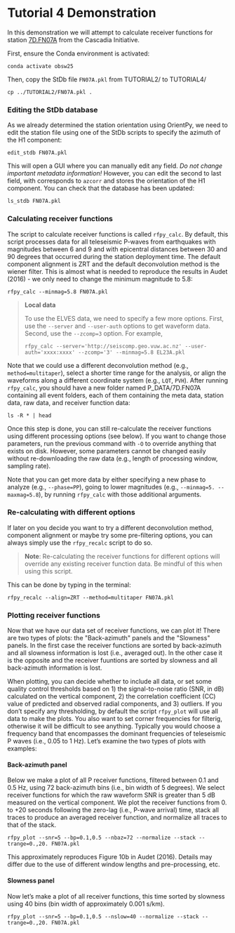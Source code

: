 # Tutorial 4 Demonstration

In this demonstration we will attempt to calculate receiver functions for station
[7D.FN07A](https://ds.iris.edu/gmap/#network=7D&station=FN07A&planet=earth) from the Cascadia Initiative.


First, ensure the Conda environment is activated:

```
conda activate obsw25
```

Then, copy the StDb file `FN07A.pkl` from TUTORIAL2/ to TUTORIAL4/

```
cp ../TUTORIAL2/FN07A.pkl .
```

### Editing the StDb database

As we already determined the station orientation using OrientPy, we need to edit the station file using one of the StDb scripts to specify the azimuth of the H1 component:

```
edit_stdb FN07A.pkl
```

This will open a GUI where you can manually edit any field. *Do not change important metadata information!* However, you can edit the second to last field, with corresponds to `azcorr` and stores the orientation of the H1 component. You can check that the database has been updated:

```
ls_stdb FN07A.pkl
```

### Calculating receiver functions

The script to calculate receiver functions is called `rfpy_calc`. By default, this script processes data for all teleseismic P-waves from earthquakes with magnitudes between 6 and 9 and with epicentral distances between 30 and 90 degrees that occurred during the station deployment time. The default component alignment is ZRT and the default deconvolution method is the wiener filter. This is almost what is needed to reproduce the results in Audet (2016) - we only need to change the minimum magnitude to 5.8: 

```
rfpy_calc --minmag=5.8 FN07A.pkl
```

> **Local data**
>
> To use the ELVES data, we need to specify a few more options. First, use the `--server` and `--user-auth` options to get waveform data. Second, use the `--zcomp=3` option. For example,
> ```
> rfpy_calc --server='http://seiscomp.geo.vuw.ac.nz' --user-auth='xxxx:xxxx' --zcomp='3' --minmag=5.8 EL23A.pkl
> ```

Note that we could use a different deconvolution method (e.g., `method=multitaper`), select a shorter time range for the analysis, or align the waveforms along a different coordinate system (e.g., `LQT`, `PVH`). After running `rfpy_calc`, you should have a new folder named P_DATA/7D.FN07A containing all event folders, each of them containing the meta data, station data, raw data, and receiver function data:

```
ls -R * | head
```

Once this step is done, you can still re-calculate the receiver functions using different processing options (see below). If you want to change those parameters, run the previous command with `-O` to override anything that exists on disk. However, some parameters cannot be changed easily without re-downloading the raw data (e.g., length of processing window, sampling rate). 

Note that you can get more data by either specifying a new phase to analyze (e.g., `--phase=PP`), going to lower magnitudes (e.g., `--minmag=5. --maxmag=5.8`), by running `rfpy_calc` with those additional arguments.

### Re-calculating with different options

If later on you decide you want to try a different deconvolution method, component alignment or maybe try some pre-filtering options, you can always simply use the `rfpy_recalc` script to do so.

> **Note**: Re-calculating the receiver functions for different options will override any existing receiver function data. Be mindful of this when using this script.

This can be done by typing in the terminal:

```
rfpy_recalc --align=ZRT --method=multitaper FN07A.pkl
```

### Plotting receiver functions

Now that we have our data set of receiver functions, we can plot it! There are two types of plots: the "Back-azimuth" panels and the "Slowness" panels. In the first case the receiver functions are sorted by back-azimuth and all slowness information is lost (i.e., averaged out). In the other case it is the opposite and the receiver fuuntions are sorted by slowness and all back-azimuth information is lost. 

When plotting, you can decide whether to include all data, or set some quality control thresholds based on 1) the signal-to-noise ratio (SNR, in dB) calculated on the vertical component, 2) the correlation coefficient (CC) value of predicted and observed radial components, and 3) outliers. If you don’t specify any thresholding, by default the script `rfpy_plot` will use all data to make the plots. You also want to set corner frequencies for filterig, otherwise it will be difficult to see anything. Typically you would choose a frequency band that encompasses the dominant frequencies of teleseismic P waves (i.e., 0.05 to 1 Hz). Let’s examine the two types of plots with examples:

#### Back-azimuth panel

Below we make a plot of all P receiver functions, filtered between 0.1 and 0.5 Hz, using 72 back-azimuth bins (i.e., bin width of 5 degrees). We select receiver functions for which the raw waveform SNR is greater than 5 dB measured on the vertical component. We plot the receiver functions from 0. to +20 seconds following the zero-lag (i.e., P-wave arrival) time, stack all traces to produce an averaged receiver function, and normalize all traces to that of the stack.

```
rfpy_plot --snr=5 --bp=0.1,0.5 --nbaz=72 --normalize --stack --trange=0.,20. FN07A.pkl
```

This approximately reproduces Figure 10b in Audet (2016). Details may differ due to the use of different window lengths and pre-processing, etc.

#### Slowness panel

Now let’s make a plot of all receiver functions, this time sorted by slowness using 40 bins (bin width of approximately 0.001 s/km). 

```
rfpy_plot --snr=5 --bp=0.1,0.5 --nslow=40 --normalize --stack --trange=0.,20. FN07A.pkl
```


